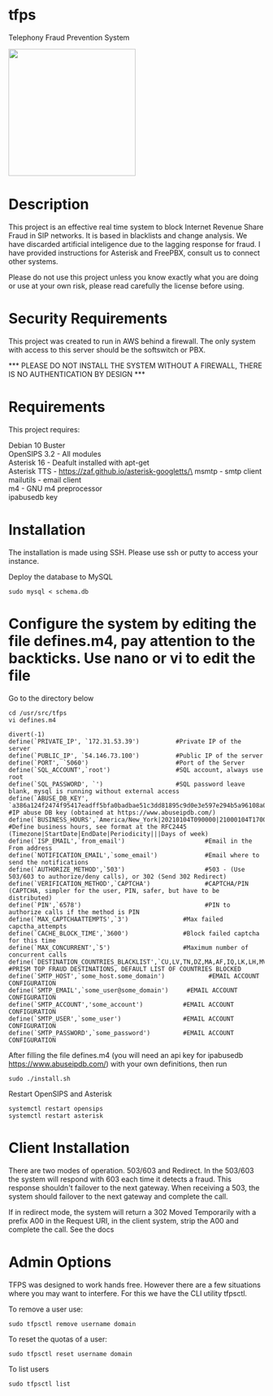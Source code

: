 # tfps
Telephony Fraud Prevention System

<img src="https://user-images.githubusercontent.com/4958202/129224574-0f294ebd-3e48-4a19-83e7-fa09529f576c.jpg" width="250">

# Description

This project is an effective real time system to block Internet Revenue Share Fraud in SIP networks. It is based in blacklists and change analysis. We have discarded artificial inteligence due to the lagging response for fraud. I have provided instructions for Asterisk and FreePBX, consult us to connect other systems. 

Please do not use this project unless you know exactly what you are doing or use at your own risk, please read carefully the license before using. 

# Security Requirements

This project was created to run in AWS behind a firewall. The only system with access to this server should be the softswitch or PBX. 

*** PLEASE DO NOT INSTALL THE SYSTEM WITHOUT A FIREWALL, THERE IS NO AUTHENTICATION BY DESIGN ***

# Requirements
This project requires:

Debian 10 Buster\
OpenSIPS 3.2 - All modules\
Asterisk 16  - Deafult installed with apt-get\
Asterisk TTS - https://zaf.github.io/asterisk-googletts/\
msmtp - smtp client\
mailutils - email client\
m4 - GNU m4 preprocessor\
ipabusedb key

# Installation

The installation is made using SSH. Please use ssh or putty to access your instance. 

Deploy the database to MySQL 

```
sudo mysql < schema.db
```

# Configure the system by editing the file defines.m4, pay attention to the backticks. Use nano or vi to edit the file 

Go to the directory below 

```
cd /usr/src/tfps
vi defines.m4
``` 

```
divert(-1)
define(`PRIVATE_IP', `172.31.53.39')          #Private IP of the server
define(`PUBLIC_IP', `54.146.73.100')          #Public IP of the server
define(`PORT', `5060')                        #Port of the Server
define(`SQL_ACCOUNT',`root')                  #SQL account, always use root
define(`SQL_PASSWORD', `')                    #SQL password leave blank, mysql is running without external access
define(`ABUSE_DB_KEY', `a386a124f2474f95417eadff5bfa0badbae51c3dd81895c9d0e3e597e294b5a96108a0f5124064ab')  #IP abuse DB key (obtained at https://www.abuseipdb.com/)
define(`BUSINESS_HOURS',`America/New_York|20210104T090000|21000104T170000||WEEKLY|||MO,TU,WE,TH,FR')        #Define business hours, see format at the RFC2445 (Timezone|StartDate|EndDate|Periodicity|||Days of week)
define(`ISP_EMAIL',`from_email')                      #Email in the From address
define(`NOTIFICATION_EMAIL',`some_email')             #Email where to send the notifications
define(`AUTHORIZE_METHOD',`503')                      #503 - (Use 503/603 to authorize/deny calls), or 302 (Send 302 Redirect) 
define(`VERIFICATION_METHOD',`CAPTCHA')               #CAPTCHA/PIN (CAPTCHA, simpler for the user, PIN, safer, but have to be distributed)
define(`PIN',`6578')                                  #PIN to authorize calls if the method is PIN
define(`MAX_CAPTCHAATTEMPTS',`3')               #Max failed capctha_attempts
define(`CACHE_BLOCK_TIME',`3600')               #Block failed captcha for this time
define(`MAX_CONCURRENT',`5')                    #Maximum number of concurrent calls
define(`DESTINATION_COUNTRIES_BLACKLIST',`CU,LV,TN,DZ,MA,AF,IQ,LK,LH,MV,TD,GN,EE,MG')  #PRISM TOP FRAUD DESTINATIONS, DEFAULT LIST OF COUNTRIES BLOCKED
define(`SMTP_HOST',`some_host.some_domain')            #EMAIL ACCOUNT CONFIGURATION
define(`SMTP_EMAIL',`some_user@some_domain')     #EMAIL ACCOUNT CONFIGURATION
define(`SMTP_ACCOUNT','some_account')           #EMAIL ACCOUNT CONFIGURATION
define(`SMTP_USER',`some_user')                 #EMAIL ACCOUNT CONFIGURATION
define(`SMTP_PASSWORD',`some_password')         #EMAIL ACCOUNT CONFIGURATION
```

After filling the file defines.m4 (you will need an api key for ipabusedb https://www.abuseipdb.com/) with your own definitions, then run

```
sudo ./install.sh
```   

Restart OpenSIPS and Asterisk

```
systemctl restart opensips
systemctl restart asterisk
```

# Client Installation

There are two modes of operation. 503/603 and Redirect.  In the 503/603 the system will respond with 603 each time it detects a fraud. This response shouldn't failover to the next gateway. When receiving a 503, the system should failover to the next gateway and complete the call. 

If in redirect mode, the system will return a 302 Moved Temporarily with a prefix A00 in the Request URI, in the client system, strip the A00 and complete the call. See the docs

# Admin Options

TFPS was designed to work hands free. However there are a few situations where you may want to interfere. For this we have the CLI utility tfpsctl. 

To remove a user use:

``` sudo tfpsctl remove username domain ```

To reset the quotas of a user:

``` sudo tfpsctl reset username domain ```

To list users 

``` sudo tfpsctl list ```




